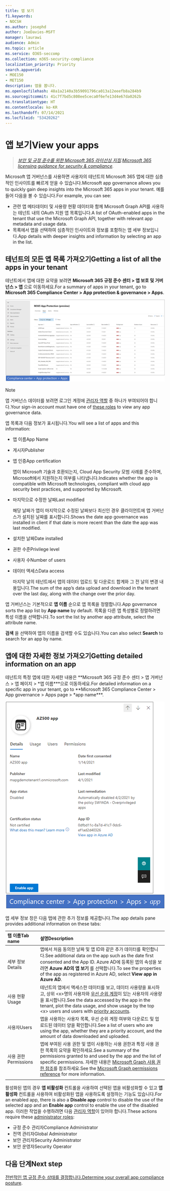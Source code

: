 ```yaml
---
title: 앱 보기
f1.keywords:
- NOCSH
ms.author: josephd
author: JoeDavies-MSFT
manager: laurawi
audience: Admin
ms.topic: article
ms.service: O365-seccomp
ms.collection: m365-security-compliance
localization_priority: Priority
search.appverid:
- MOE150
- MET150
description: 앱을 봅니다.
ms.openlocfilehash: 48a1a2140a3b59091796ca013a12eeefb8a284b9
ms.sourcegitcommit: 41c7f7bd5c808ee5ceca0f6efe13d4e67da0262b
ms.translationtype: HT
ms.contentlocale: ko-KR
ms.lasthandoff: 07/14/2021
ms.locfileid: "53420262"
---
```

# <a name="view-your-apps"></a><span data-ttu-id="d872c-103">앱 보기</span><span class="sxs-lookup"><span data-stu-id="d872c-103">View your apps</span></span>

><span data-ttu-id="d872c-104">*[보안 및 규정 준수를 위한 Microsoft 365 라이선싱 지침](https://aka.ms/ComplianceSD).*</span><span class="sxs-lookup"><span data-stu-id="d872c-104">*[Microsoft 365 licensing guidance for security & compliance](https://aka.ms/ComplianceSD).*</span></span>

<span data-ttu-id="d872c-105">Microsoft 앱 거버넌스를 사용하면 사용자의 테넌트의 Microsoft 365 앱에 대한 심층적인 인사이트를 빠르게 얻을 수 있습니다.</span><span class="sxs-lookup"><span data-stu-id="d872c-105">Microsoft app governance allows you to quickly gain deep insights into the Microsoft 365 apps in your tenant.</span></span> <span data-ttu-id="d872c-106">예를 들어 다음을 볼 수 있습니다.</span><span class="sxs-lookup"><span data-stu-id="d872c-106">For example, you can see:</span></span>

- <span data-ttu-id="d872c-107">관련 앱 메타데이터 및 사용량 현황 데이터와 함께 Microsoft Graph API를 사용하는 테넌트 내의 OAuth 지원 앱 목록입니다.</span><span class="sxs-lookup"><span data-stu-id="d872c-107">A list of OAuth-enabled apps in the tenant that use the Microsoft Graph API, together with relevant app metadata and usage data.</span></span>
- <span data-ttu-id="d872c-108">목록에서 앱을 선택하여 심층적인 인사이트와 정보를 포함하는 앱 세부 정보입니다.</span><span class="sxs-lookup"><span data-stu-id="d872c-108">App details with deeper insights and information by selecting an app in the list.</span></span>

## <a name="getting-a-list-of-all-the-apps-in-your-tenant"></a><span data-ttu-id="d872c-109">테넌트의 모든 앱 목록 가져오기</span><span class="sxs-lookup"><span data-stu-id="d872c-109">Getting a list of all the apps in your tenant</span></span>

<span data-ttu-id="d872c-110">테넌트에서 앱에 대한 요약을 보려면 **Microsoft 365 규정 준수 센터 > 앱 보호 및 거버넌스 > 앱** 으로 이동하세요.</span><span class="sxs-lookup"><span data-stu-id="d872c-110">For a summary of apps in your tenant, go to **Microsoft 365 Compliance Center > App protection & governance > Apps**.</span></span>

![Microsoft 365 규정 준수 센터의 MAPG 앱 요약 페이지](..\media\manage-app-protection-governance\mapg-cc-apps.png)

>[!Note]
> <span data-ttu-id="d872c-112">앱 거버넌스 데이터를 보려면 로그인 계정에 [관리자 역할](app-governance-get-started.md#administrator-roles) 중 하나가 부여되어야 합니다.</span><span class="sxs-lookup"><span data-stu-id="d872c-112">Your sign-in account must have one of [these roles](app-governance-get-started.md#administrator-roles) to view any app governance data.</span></span>
>

<span data-ttu-id="d872c-113">앱 목록과 다음 정보가 표시됩니다.</span><span class="sxs-lookup"><span data-stu-id="d872c-113">You will see a list of apps and this information:</span></span>

- <span data-ttu-id="d872c-114">앱 이름</span><span class="sxs-lookup"><span data-stu-id="d872c-114">App Name</span></span>
- <span data-ttu-id="d872c-115">게시자</span><span class="sxs-lookup"><span data-stu-id="d872c-115">Publisher</span></span>
- <span data-ttu-id="d872c-116">앱 인증</span><span class="sxs-lookup"><span data-stu-id="d872c-116">App certification</span></span>

  <span data-ttu-id="d872c-117">앱이 Microsoft 기술과 호환되는지, Cloud App Security 모범 사례를 준수하며, Microsoft에서 지원하는지 여부를 나타냅니다.</span><span class="sxs-lookup"><span data-stu-id="d872c-117">Indicates whether the app is compatible with Microsoft technologies, compliant with cloud app security best practices, and supported by Microsoft.</span></span>

- <span data-ttu-id="d872c-118">마지막으로 수정한 날짜</span><span class="sxs-lookup"><span data-stu-id="d872c-118">Last modified</span></span>

  <span data-ttu-id="d872c-119">해당 날짜가 앱이 마지막으로 수정된 날짜보다 최신인 경우 클라이언트에 앱 거버넌스가 설치된 날짜를 표시합니다.</span><span class="sxs-lookup"><span data-stu-id="d872c-119">Shows the date app governance was installed in client if that date is more recent than the date the app was last modified.</span></span>

- <span data-ttu-id="d872c-120">설치한 날짜</span><span class="sxs-lookup"><span data-stu-id="d872c-120">Date installed</span></span>
- <span data-ttu-id="d872c-121">권한 수준</span><span class="sxs-lookup"><span data-stu-id="d872c-121">Privilege level</span></span>
- <span data-ttu-id="d872c-122">사용자 수</span><span class="sxs-lookup"><span data-stu-id="d872c-122">Number of users</span></span>
- <span data-ttu-id="d872c-123">데이터 액세스</span><span class="sxs-lookup"><span data-stu-id="d872c-123">Data access</span></span>

  <span data-ttu-id="d872c-124">마지막 날의 테넌트에서 앱의 데이터 업로드 및 다운로드 합계와 그 전 날의 변경 내용입니다.</span><span class="sxs-lookup"><span data-stu-id="d872c-124">The sum of the app’s data upload and download in the tenant over the last day, along with the change over the prior day.</span></span>

<span data-ttu-id="d872c-125">앱 거버넌스는 기본적으로 **앱 이름** 순으로 앱 목록을 정렬합니다.</span><span class="sxs-lookup"><span data-stu-id="d872c-125">App governance sorts the app list by **App name** by default.</span></span> <span data-ttu-id="d872c-126">목록을 다른 앱 특성별로 정렬하려면 특성 이름을 선택합니다.</span><span class="sxs-lookup"><span data-stu-id="d872c-126">To sort the list by another app attribute, select the attribute name.</span></span>

<span data-ttu-id="d872c-127">**검색** 을 선택하여 앱의 이름을 검색할 수도 있습니다.</span><span class="sxs-lookup"><span data-stu-id="d872c-127">You can also select **Search** to search for an app by name.</span></span>

## <a name="getting-detailed-information-on-an-app"></a><span data-ttu-id="d872c-128">앱에 대한 자세한 정보 가져오기</span><span class="sxs-lookup"><span data-stu-id="d872c-128">Getting detailed information on an app</span></span>

<span data-ttu-id="d872c-129">테넌트의 특정 앱에 대한 자세한 내용은 \*\*Microsoft 365 규정 준수 센터 > 앱 거버넌스 > 앱 페이지 > \*앱 이름\*\*\*으로 이동하세요.</span><span class="sxs-lookup"><span data-stu-id="d872c-129">For detailed information on a specific app in your tenant, go to \*\*Microsoft 365 Compliance Center > App governance > Apps page > \*app name\*\*\*.</span></span>

![Microsoft 365 규정 준수 센터의 앱 거버넌스 앱 세부 정보 창](..\media\manage-app-protection-governance\mapg-cc-apps-app.png)

<span data-ttu-id="d872c-131">앱 세부 정보 창은 다음 탭에 관한 추가 정보를 제공합니다.</span><span class="sxs-lookup"><span data-stu-id="d872c-131">The app details pane provides additional information on these tabs:</span></span>

| <span data-ttu-id="d872c-132">탭 이름</span><span class="sxs-lookup"><span data-stu-id="d872c-132">Tab name</span></span> | <span data-ttu-id="d872c-133">설명</span><span class="sxs-lookup"><span data-stu-id="d872c-133">Description</span></span> |
|:-------|:-----|
| <span data-ttu-id="d872c-134">세부 정보</span><span class="sxs-lookup"><span data-stu-id="d872c-134">Details</span></span> | <span data-ttu-id="d872c-135">앱에서 처음 동의한 날짜 및 앱 ID와 같은 추가 데이터를 확인합니다.</span><span class="sxs-lookup"><span data-stu-id="d872c-135">See additional data on the app such as the date first consented and the App ID.</span></span> <span data-ttu-id="d872c-136">Azure AD에 등록된 앱의 속성을 보려면 **Azure AD의 앱 보기** 를 선택합니다.</span><span class="sxs-lookup"><span data-stu-id="d872c-136">To see the properties of the app as registered in Azure AD, select **View app in Azure AD**.</span></span> |
| <span data-ttu-id="d872c-137">사용 현황</span><span class="sxs-lookup"><span data-stu-id="d872c-137">Usage</span></span> | <span data-ttu-id="d872c-138">테넌트의 앱에서 액세스한 데이터를 보고, 데이터 사용량을 표시하고, 상위 \<x>명의 사용자와 [우선 순위 계정](/microsoft-365/admin/setup/priority-accounts)이 있는 사용자의 사용량을 표시합니다.</span><span class="sxs-lookup"><span data-stu-id="d872c-138">See the data accessed by the app in the tenant, plot the data usage, and show usage by the top \<x> users and users with [priority accounts](/microsoft-365/admin/setup/priority-accounts).</span></span> |
| <span data-ttu-id="d872c-139">사용자</span><span class="sxs-lookup"><span data-stu-id="d872c-139">Users</span></span> | <span data-ttu-id="d872c-140">앱을 사용하는 사용자 목록, 우선 순위 계정 여부와 다운로드 및 업로드된 데이터 양을 확인합니다.</span><span class="sxs-lookup"><span data-stu-id="d872c-140">See a list of users who are using the app, whether they are a priority account, and the amount of data downloaded and uploaded.</span></span> |
| <span data-ttu-id="d872c-141">사용 권한</span><span class="sxs-lookup"><span data-stu-id="d872c-141">Permissions</span></span> | <span data-ttu-id="d872c-142">앱에 부여된 사용 권한 및 앱이 사용하는 사용 권한과 특정 사용 권한 목록의 요약을 확인하세요.</span><span class="sxs-lookup"><span data-stu-id="d872c-142">See a summary of the permissions granted to and used by the app and the list of specific permissions.</span></span> <span data-ttu-id="d872c-143">자세한 내용은 [Microsoft Graph 사용 권한 참조](/graph/permissions-reference)를 참조하세요.</span><span class="sxs-lookup"><span data-stu-id="d872c-143">See the [Microsoft Graph permissions reference](/graph/permissions-reference) for more information.</span></span> |
|||

<span data-ttu-id="d872c-144">활성화된 앱의 경우 **앱 비활성화** 컨트롤을 사용하여 선택된 앱을 비활성화할 수 있고 **앱 활성화** 컨트롤을 사용하여 비활성화된 앱을 사용하도록 설정하는 기능도 있습니다.</span><span class="sxs-lookup"><span data-stu-id="d872c-144">For an enabled app, there is also a **Disable app** control to disable the use of the selected app and an **Enable app** control to enable the use of the disabled app.</span></span> <span data-ttu-id="d872c-145">이러한 작업을 수행하려면 다음 [관리자 역할](app-governance-get-started.md#administrator-roles)이 있어야 합니다.</span><span class="sxs-lookup"><span data-stu-id="d872c-145">These actions require these [administrator roles](app-governance-get-started.md#administrator-roles):</span></span>

- <span data-ttu-id="d872c-146">규정 준수 관리자</span><span class="sxs-lookup"><span data-stu-id="d872c-146">Compliance Administrator</span></span>
- <span data-ttu-id="d872c-147">전역 관리자</span><span class="sxs-lookup"><span data-stu-id="d872c-147">Global Administrator</span></span>
- <span data-ttu-id="d872c-148">보안 관리자</span><span class="sxs-lookup"><span data-stu-id="d872c-148">Security Administrator</span></span>
- <span data-ttu-id="d872c-149">보안 운영자</span><span class="sxs-lookup"><span data-stu-id="d872c-149">Security Operator</span></span>

## <a name="next-step"></a><span data-ttu-id="d872c-150">다음 단계</span><span class="sxs-lookup"><span data-stu-id="d872c-150">Next step</span></span>

<span data-ttu-id="d872c-151">[전반적인 앱 규정 준수 상태를 결정합니다.](app-governance-visibility-insights-compliance-posture.md)</span><span class="sxs-lookup"><span data-stu-id="d872c-151">[Determine your overall app compliance posture](app-governance-visibility-insights-compliance-posture.md).</span></span>
